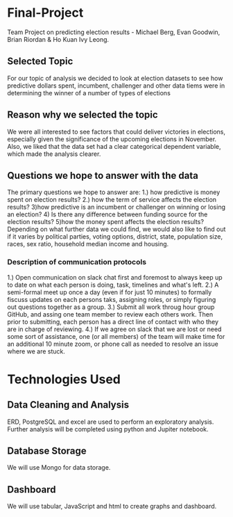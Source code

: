 # Final-Project
Team Project on predicting election results - Michael Berg, Evan Goodwin, Brian Riordan & Ho Kuan Ivy Leong.
## Selected Topic
For our topic of analysis we decided to look at election datasets to see how predictive dollars spent, incumbent, challenger and other data tiems were in determining the winner of a number of types of elections
## Reason why we selected the topic
We were all interested to see factors that could deliver victories in elections, especially given the significance of the upcoming elections in November. Also, we liked that the data set had a clear categorical dependent variable, which made the analysis clearer.
## Questions we hope to answer with the data
The primary questions we hope to answer are: 1.) how predictive is money spent on election results? 2.) how the term of service affects the election results? 3)how predictive is an incumbent or challenger on winning or losing an election? 4) Is there any difference between funding source for the election results? 5)how the money spent affects the election results? Depending on what further data we could find, we would also like to find out if it varies by political parties, voting options, district, state, population size, races, sex ratio, household median income and housing.
### Description of communication protocols
1.) Open communication on slack chat first and foremost to always keep up to date on what each person is doing, task, timelines and what's left.
2.) A semi-formal meet up once a day (even if for just 10 minutes) to formally fiscuss updates on each persons taks, assigning roles, or simply figuring out questions together as a group.
3.) Submit all work throug hour group GitHub, and assing one team member to review each others work. Then prior to submitting, each person has a direct line of contact with who they are in charge of reviewing.
4.) If we agree on slack that we are lost or need some sort of assistance, one (or all members) of the team will make time for an additional 10 minute zoom, or phone call as needed to resolve an issue where we are stuck.
# Technologies Used
## Data Cleaning and Analysis
ERD, PostgreSQL and excel are used to perform an exploratory analysis. Further analysis will be completed using python and Jupiter notebook.
## Database Storage
We will use Mongo for data storage. 
## Dashboard
We will use tabular, JavaScript and html to create graphs and dashboard.

